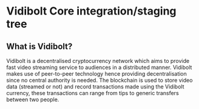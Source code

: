 # Vidibolt Core integration/staging tree

## What is Vidibolt?
Vidibolt is a decentralised cryptocurrency network which aims to provide fast video streaming service to audiences in a distributed manner. 
Vidibolt makes use of peer-to-peer technology hence providing decentralisation since no central authority is needed. The blockchain
is used to store video data (streamed or not) and record transactions made using the Vidibolt currency, these transactions can range from tips to 
generic transfers between two people.
